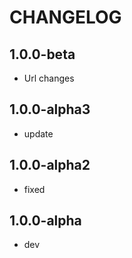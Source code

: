 CHANGELOG
==============

1.0.0-beta
-----------------
  * Url changes
  
1.0.0-alpha3
-----------------
  * update
  
1.0.0-alpha2
-----------------
  * fixed
  
1.0.0-alpha
-----------------
  * dev
